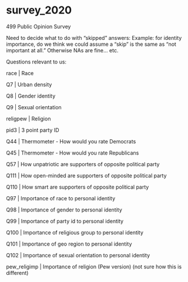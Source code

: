 # survey_2020
499 Public Opinion Survey


Need to decide what to do with “skipped” answers:
Example: for identity importance, do we think we could assume a “skip” is the same as “not important at all.” Otherwise NAs are fine... etc.

Questions relevant to us:

race | Race

Q7 | Urban density

Q8 | Gender identity

Q9 | Sexual orientation

religpew | Religion

pid3 | 3 point party ID

Q44 | Thermometer - How would you rate Democrats

Q45 | Thermometer - How would you rate Republicans

Q57 | How unpatriotic are supporters of opposite political party

Q111 | How open-minded are supporters of opposite political party

Q110 | How smart are supporters of opposite political party

Q97 | Importance of race to personal identity

Q98 | Importance of gender to personal identity

Q99 | Importance of party id to personal identity

Q100 | Importance of religious group to personal identity

Q101 | Importance of geo region to personal identity

Q102 | Importance of sexual orientation to personal identity

pew_religimp | Importance of religion (Pew version) (not sure how this is different)
